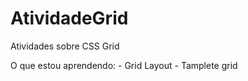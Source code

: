 # AtividadeGrid
Atividades sobre CSS Grid

O que estou aprendendo:
    - Grid Layout
    - Tamplete grid